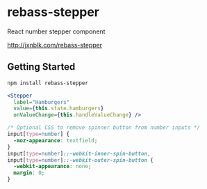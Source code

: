 
# rebass-stepper

React number stepper component

http://jxnblk.com/rebass-stepper

## Getting Started

```bash
npm install rebass-stepper
```

```jsx
<Stepper
  label="Hamburgers"
  value={this.state.hamburgers}
  onValueChange={this.handleValueChange} />
```

```css
/* Optional CSS to remove spinner button from number inputs */
input[type=number] { 
  -moz-appearance: textfield;
}
input[type=number]::-webkit-inner-spin-button, 
input[type=number]::-webkit-outer-spin-button { 
  -webkit-appearance: none; 
  margin: 0; 
}
```

